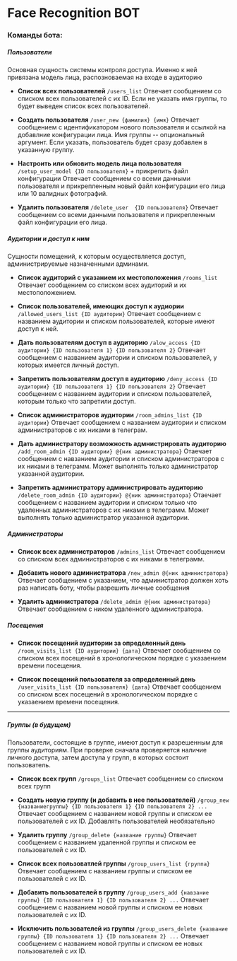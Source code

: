 # Face Recognition BOT #

### Команды бота: ###

##### Пользователи #####
Основная сущность системы контроля доступа. Именно к ней привязана модель лица, распозноваемая на входе в аудиторию
- **Список всех пользователей** 
    `/users_list`
    Отвечает сообщением со списком всех пользователей с их ID.
    Если не указать имя группы, то будет выведен список всех пользователей.

- **Создать пользователя**
    `/user_new {фамилия} {имя}`
    Отвечает сообщением с идентификатором нового пользователя и ссылкой на добавлние конфигурации лица.
    Имя группы -- опциональный аргумент. Если указать, пользователь будет сразу добавлен в указанную группу.

- **Настроить или обновить модель лица пользователя**
    `/setup_user_model {ID пользователя}` + прикрепить файл конфигурации
    Отвечает сообщением со всеми данными пользователя и прикрепленным новый файл конфигурации его лица или 10 валидных фотографий.

- **Удалить пользователя**
    `/delete_user  {ID пользователя}`
    Отвечает сообщением со всеми данными пользователя и прикрепленным файл конфигурации его лица.

##### Аудитории и доступ к ним #####
Сущности помещений, к которым осуществляется доступ, администрируемые назначенными админами.
- **Список аудиторий с указанием их местоположения**
    `/rooms_list`
    Отвечает сообщением со списком всех аудиторий и их местоположением.
- **Список пользователей, имеющих доступ к аудиории**
    `/allowed_users_list {ID аудитории}`
    Отвечает сообщением с названием аудитории и списком пользователей, которые имеют доступ к ней.

- **Дать пользователям доступ в аудиторию**
    `/alow_access {ID аудитории} {ID пользователя 1} {ID пользователя 2}`
    Отвечает сообщением с названием аудитории и списком пользователей, у которых имеется личный доступ.

- **Запретить пользователям доступ в аудиторию**
    `/deny_access {ID аудитории} {ID пользователя 1} {ID пользователя 2}`
    Отвечает сообщением с названием аудитории и списком пользователей, которым только что запретили доступ.
    
- **Список администраторов аудитории**
    `/room_admins_list {ID аудитории}`
    Отвечает сообщением с названием аудитории и списком администраторов с их никами в телеграм.

- **Дать администратору возможность адмнистрировать аудиторию**
    `/add_room_admin {ID аудитории} @{ник администратора}`
    Отаечает сообщением с навзанием аудитории и списком администраторов с их никами в телеграмм.
    Может выполнять только администратор указанной аудитории.

- **Запретить администратору администрировать аудиторию**
    `/delete_room_admin {ID аудитории} @{ник администратора}` 
    Отаечает сообщением с названием аудитории и списком только что удаленных администраторов с их никами в телеграмм.
    Может выполнять только администратор указанной аудитории.

##### Администраторы #####
- **Список всех администраторов**
    `/admins_list`
    Отвечает сообщением со списком всех администраторов с их никами в телеграмм.

- **Добавить нового администратора**
    `/new_admin @{ник администратора}`
    Отвечает сообщением с указанием, что администратор должен хоть раз написать боту, чтобы разрешить личные сообщения

- **Удалить администратора**
    `/delete_admin @{ник администратора}`
    Отвечает сообщением с ником удаленного администратора.

##### Посещения #####
- **Список посещений аудитории за определенный день**
    `/room_visits_list {ID аудитории} {дата}`
    Отвечает сообщением со списком всех посещений в хронологическом порядке с указаением времени посещения.

- **Список посещений пользователя за определенный день**
    `/user_visits_list {ID пользователя} {дата}`
    Отвечает сообщением со списком всех посещений в хронологическом порядке с указаением времени посещения.
_______________________________
##### Группы (в будущем) #####
Пользователи, состоящие в группе, имеют доступ к разрешенным для группы аудиториям. 
При проверке сначала проверяется наличие личного доступа, затем доступа у групп, в которых состоит пользователь.
- **Список всех групп**
    `/groups_list`
    Отвечает сообщением со списком всех групп

- **Создать новую группу (и добавить в нее пользователей)**
    `/group_new {названиегруппы} {ID пользователя 1} {ID пользователя 2} ...` 
    Отвечает сообщением с названием новой группы и списком ее пользователей с их ID. 
    Добавлять пользователей необязательно

- **Удалить группу**
    `/group_delete {название группы}`
    Отвечает сообщением с названием удаленной группы и списком ее пользователей с их ID. 

- **Список всех пользоватлей группы**
    `/group_users_list {группа}`
    Отвечает сообщением с названием группы и списком ее пользователей с их ID. 

- **Добавить пользователей в группу**
    `/group_users_add {навзание группы} {ID пользователя 1} {ID пользователя 2} ...`
    Отвечает сообщением с названием новой группы и списком ее новых пользователей с их ID. 

- **Исключить пользователей из группы**
    `/group_users_delete {название группы} {ID пользователя 1} {ID пользователя 2} ...`
    Отвечает сообщением с названием новой группы и списком ее новых пользователей с их ID.